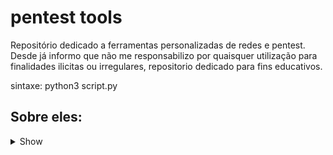 # pentest tools

Repositório dedicado a ferramentas personalizadas de redes e pentest. Desde já informo que não me responsabilizo por quaisquer utilização para finalidades ilicitas ou irregulares, repositorio dedicado para fins educativos.

sintaxe: python3 script.py

## Sobre eles:

<details><summary>Show</summary>

- client_tcp/udp: ferramenta de conexão remota com servidor (necessário saber IP e PORTA)

- server_tcp: ferramenta de recepção de conexão remota com o client, necessário NAT no router (PORTA fixa, qualquer IP funciona)

- client_ssh: ferramenta de conexão ssh com servidor, necessário saber IP, USER, PASSWORD
